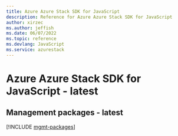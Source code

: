 ```yaml
---
title: Azure Azure Stack SDK for JavaScript
description: Reference for Azure Azure Stack SDK for JavaScript
author: xirzec
ms.author: jeffish
ms.date: 06/07/2022
ms.topic: reference
ms.devlang: JavaScript
ms.service: azurestack
---
```

# Azure Azure Stack SDK for JavaScript - latest
## Management packages - latest
[!INCLUDE [mgmt-packages](azure-stack-mgmt-index.md)]
